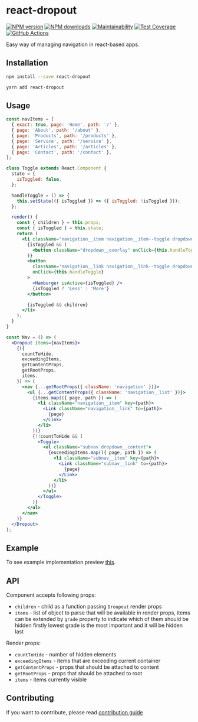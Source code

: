 # react-dropout

[![NPM version](https://img.shields.io/npm/v/react-dropout.svg)](https://www.npmjs.com/package/react-dropout)
[![NPM downloads](https://img.shields.io/npm/dm/react-dropout.svg)](https://www.npmjs.com/package/react-dropout)
[![Maintainability](https://api.codeclimate.com/v1/badges/886513e64fc6fbc107a7/maintainability)](https://codeclimate.com/github/pawelnvk/react-dropout)
[![Test Coverage](https://api.codeclimate.com/v1/badges/886513e64fc6fbc107a7/test_coverage)](https://codeclimate.com/github/pawelnvk/react-dropout)
[![GitHub Actions](https://github.com/pawelnvk/react-dropout/actions/workflows/PR.yml/badge.svg)](https://github.com/pawelnvk/react-dropout/actions)

Easy way of managing navigation in react-based apps.

## Installation

```sh
npm install --save react-dropout
```

```sh
yarn add react-dropout
```

## Usage

```jsx
const navItems = [
  { exact: true, page: 'Home', path: '/' },
  { page: 'About', path: '/about' },
  { page: 'Products', path: '/products' },
  { page: 'Service', path: '/service' },
  { page: 'Articles', path: '/articles' },
  { page: 'Contact', path: '/contact' },
];

class Toggle extends React.Component {
  state = {
    isToggled: false,
  };

  handleToggle = () => {
    this.setState(({ isToggled }) => ({ isToggled: !isToggled }));
  };

  render() {
    const { children } = this.props;
    const { isToggled } = this.state;
    return (
      <li className="navigation__item navigation__item--toggle dropdown">
        {isToggled && (
          <button className="dropdown__overlay" onClick={this.handleToggle} />
        )}
        <button
          className="navigation__link navigation__link--toggle dropdown__toggle"
          onClick={this.handleToggle}
        >
          <Hamburger isActive={isToggled} />
          {isToggled ? 'Less' : 'More'}
        </button>

        {isToggled && children}
      </li>
    );
  }
}

const Nav = () => (
  <Dropout items={navItems}>
    {({
      countToHide,
      exceedingItems,
      getContentProps,
      getRootProps,
      items,
    }) => (
      <nav {...getRootProps({ className: 'navigation' })}>
        <ul {...getContentProps({ className: 'navigation__list' })}>
          {items.map(({ page, path }) => (
            <li className="navigation__item" key={path}>
              <Link className="navigation__link" to={path}>
                {page}
              </Link>
            </li>
          ))}
          {!!countToHide && (
            <Toggle>
              <ul className="subnav dropdown__content">
                {exceedingItems.map(({ page, path }) => (
                  <li className="subnav__item" key={path}>
                    <Link className="subnav__link" to={path}>
                      {page}
                    </Link>
                  </li>
                ))}
              </ul>
            </Toggle>
          )}
        </ul>
      </nav>
    )}
  </Dropout>
);
```

## Example

To see example implementation preview [this](https://codesandbox.io/s/wyj7mnz897).

## API

Component accepts following props:

- `children` - child as a function passing `Droupout` render props
- `items` - list of object to parse that will be available in render props, items can be extended by `grade` property to indicate which of them should be hidden firstly lowest grade is the most important and it will be hidden last

Render props:
- `countToHide` - number of hidden elements
- `exceedingItems` - items that are exceeding current container
- `getContentProps` - props that should be attached to content
- `getRootProps` - props that should be attached to root
- `items` - items currently visible

## Contributing

If you want to contribute, please read [contribution guide](CONTRIBUTING.md)
